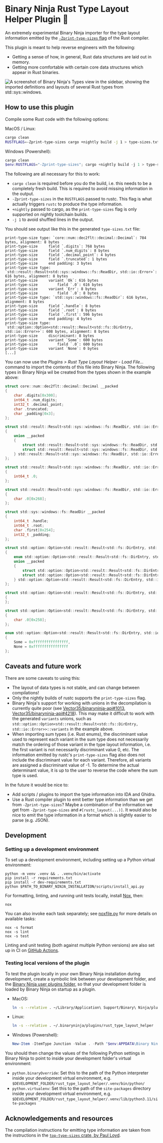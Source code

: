 # Binary Ninja Rust Type Layout Helper Plugin 🦀

An extremely experimental Binary Ninja importer for the type layout information emitted by the [`-Zprint-type-sizes` flag](https://nnethercote.github.io/perf-book/type-sizes.html) of the Rust compiler.

This plugin is meant to help reverse engineers with the following:
- Getting a sense of how, in general, Rust data structures are laid out in memory.
- Getting more comfortable with certain core data structures which appear in Rust binaries.

![A screenshot of Binary Ninja's Types view in the sidebar, showing the imported definitions and layouts of several Rust types from `std::sys::windows`.](images/std-sys-windows-types-border.png)

## How to use this plugin

Compile some Rust code with the following options:

MacOS / Linux:

```sh
cargo clean
RUSTFLAGS=-Zprint-type-sizes cargo +nightly build -j 1 > type-sizes.txt
```

Windows (Powershell):

```powershell
cargo clean
$env:RUSTFLAGS="-Zprint-type-sizes"; cargo +nightly build -j 1 > type-sizes.txt
```

The following are all necessary for this to work:
- `cargo clean` is required before you do the build, i.e. this needs to be a completely fresh build. This is required to avoid missing information in the output.
- `-Zprint-type-sizes` in the `RUSTFLAGS` passed to rustc. This flag is what actually triggers `rustc` to produce the type information.
- `+nightly` passed to cargo, as the `print-type-sizes` flag is only supported on nightly toolchain builds.
- `-j 1` to avoid shuffled lines in the output.

You should see output like this in the generated `type-sizes.txt` file:

```
print-type-size type: `core::num::dec2flt::decimal::Decimal`: 784 bytes, alignment: 8 bytes
print-type-size     field `.digits`: 768 bytes
print-type-size     field `.num_digits`: 8 bytes
print-type-size     field `.decimal_point`: 4 bytes
print-type-size     field `.truncated`: 1 bytes
print-type-size     end padding: 3 bytes
print-type-size type: `std::result::Result<std::sys::windows::fs::ReadDir, std::io::Error>`: 616 bytes, alignment: 8 bytes
print-type-size     variant `Ok`: 616 bytes
print-type-size         field `.0`: 616 bytes
print-type-size     variant `Err`: 8 bytes
print-type-size         field `.0`: 8 bytes
print-type-size type: `std::sys::windows::fs::ReadDir`: 616 bytes, alignment: 8 bytes
print-type-size     field `.handle`: 8 bytes
print-type-size     field `.root`: 8 bytes
print-type-size     field `.first`: 596 bytes
print-type-size     end padding: 4 bytes
print-type-size type: `std::option::Option<std::result::Result<std::fs::DirEntry, std::io::Error>>`: 608 bytes, alignment: 8 bytes
print-type-size     discriminant: 8 bytes
print-type-size     variant `Some`: 600 bytes
print-type-size         field `.0`: 600 bytes
print-type-size     variant `None`: 0 bytes
[...]
```

You can now use the _Plugins > Rust Type Layout Helper - Load File..._ command to import the contents of this file into Binary Ninja. The following types in Binary Ninja wil be created from the types shown in the example above:

```c
struct core::num::dec2flt::decimal::Decimal __packed
{
    char .digits[0x300];
    int64_t .num_digits;
    int32_t .decimal_point;
    char .truncated;
    char _padding[0x3];
};

struct std::result::Result<std::sys::windows::fs::ReadDir, std::io::Error> __packed
{
    union __packed
    {
        struct std::result::Result<std::sys::windows::fs::ReadDir, std::io::Error>::Ok Ok;
        struct std::result::Result<std::sys::windows::fs::ReadDir, std::io::Error>::Err Err;
    } std::result::Result<std::sys::windows::fs::ReadDir, std::io::Error>::variants;
};

struct std::result::Result<std::sys::windows::fs::ReadDir, std::io::Error>::Err __packed
{
    int64_t .0;
};

struct std::result::Result<std::sys::windows::fs::ReadDir, std::io::Error>::Ok __packed
{
    char .0[0x268];
};

struct std::sys::windows::fs::ReadDir __packed
{
    int64_t .handle;
    int64_t .root;
    char .first[0x254];
    int32_t _padding;
};

struct std::option::Option<std::result::Result<std::fs::DirEntry, std::io::Error>> __packed
{
    enum std::option::Option<std::result::Result<std::fs::DirEntry, std::io::Error>>::discriminant discriminant;
    union __packed
    {
        struct std::option::Option<std::result::Result<std::fs::DirEntry, std::io::Error>>::Some Some;
        struct std::option::Option<std::result::Result<std::fs::DirEntry, std::io::Error>>::None None;
    } std::option::Option<std::result::Result<std::fs::DirEntry, std::io::Error>>::variants;
};

struct std::option::Option<std::result::Result<std::fs::DirEntry, std::io::Error>>::None __packed
{
};

struct std::option::Option<std::result::Result<std::fs::DirEntry, std::io::Error>>::Some __packed
{
    char .0[0x258];
};

enum std::option::Option<std::result::Result<std::fs::DirEntry, std::io::Error>>::discriminant : uint64_t
{
    Some = 0xffffffffffffffff,
    None = 0xffffffffffffffff
};
```

## Caveats and future work

There are some caveats to using this:
- The layout of data types is not stable, and can change between compilations!
- Only the nightly builds of rustc supports the `print-type-sizes` flag.
- Binary Ninja's support for working with unions in the decompilation is currently quite poor (see [Vector35/binaryninja-api#1013](https://github.com/Vector35/binaryninja-api/issues/1013), [Vector35/binaryninja-api#4218](https://github.com/Vector35/binaryninja-api/issues/4218)). This may make it difficult to work with the generated `variants` unions, such as `std::option::Option<std::result::Result<std::fs::DirEntry, std::io::Error>>::variants` in the example above.
- When importing sum types (i.e. Rust enums), the discriminant value used to represent each variant in the sum type does not necessarily match the ordering of those variant in the type layout information, i.e. the first variant is not necessarily discriminant value 0, etc. The information emitted by rustc's `print-type-sizes` flag also does not include the discriminant value for each variant. Therefore, all variants are assigned a discriminant value of -1. To determine the actual determinant value, it is up to the user to reverse the code where the sum type is used.

In the future it would be nice to:
- Add scripts / plugins to import the type information into IDA and Ghidra.
- Use a Rust compiler plugin to emit better type information than we get from `-Zprint-type-sizes`? Maybe a combination of the information we get from `-Zprint-type-sizes` and `#[rustc_layout(...)]`. It would also be nice to emit the type information in a format which is slightly easier to parse (e.g. JSON).

## Development

### Setting up a development environment

To set up a development environment, including setting up a Python virtual environment:

```
python -m venv .venv && . .venv/bin/activate
pip install -r requirements.txt
pip install -r dev-requirements.txt
python $PATH_TO_BINARY_NINJA_INSTALLATION/scripts/install_api.py
```

For formatting, linting, and running unit tests locally, install [Nox](https://nox.thea.codes/en/stable/tutorial.html), then:

```
nox
```

You can also invoke each task separately; see [noxfile.py](noxfile.py) for more details on available tasks:

```
nox -s format
nox -s lint
nox -s test
```

Linting and unit testing (both against multiple Python versions) are also set up in CI on [GitHub Actions](.github/workflows/ci.yml).

### Testing local versions of the plugin

To test the plugin locally in your own Binary Ninja installation during development, create a symbolic link between your development folder, and the [Binary Ninja user plugins folder](https://docs.binary.ninja/guide/index.html#user-folder), so that your development folder is loaded by Binary Ninja on startup as a plugin.

- MacOS:

    ```sh
    ln -s --relative . ~/Library/Application\ Support/Binary\ Ninja/plugins/rust_type_layout_helper
    ```

- Linux:

    ```sh
    ln -s --relative . ~/.binaryninja/plugins/rust_type_layout_helper
    ```

- Windows (Powershell):
    ```powershell
    New-Item -ItemType Junction -Value . -Path "$env:APPDATA\Binary Ninja\plugins\rust_type_layout_helper"
    ```

You should then change the values of the following Python settings in Binary Ninja to point to inside your development folder's virtual environment:

- `python.binaryOverride`: Set this to the path of the Python interpreter inside your development virtual environment, e.g. `$DEVELOPMENT_FOLDER/rust_type_layout_helper/.venv/bin/python/`
- `python.virtualenv`: Set this to the path of the `site-packages` directory inside your development virtual environment, e.g. `$DEVELOPMENT_FOLDER/rust_type_layout_helper/.venv/lib/python3.11/site-packages`

## Acknowledgements and resources

The compilation instructions for emitting type information are taken from the instructions in the [`top-type-sizes` crate, by Paul Loyd](https://github.com/loyd/top-type-sizes).